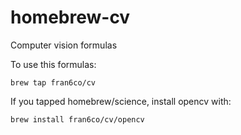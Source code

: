 homebrew-cv
===========

Computer vision formulas

To use this formulas:

    brew tap fran6co/cv

If you tapped homebrew/science, install opencv with:
   
    brew install fran6co/cv/opencv
